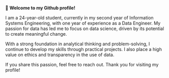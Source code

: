  💫 **Welcome to my Github profile!**

I am a 24-year-old student, currently in my second year of Information Systems Engineering, with one year of experience as a Data Engineer. My passion for data has led me to focus on data science, driven by its potential to create meaningful change.

With a strong foundation in analytical thinking and problem-solving, I continue to develop my skills through practical projects. I also place a high value on ethics and transparency in the use of data.

If you share this passion, feel free to reach out. Thank you for visiting my profile!
